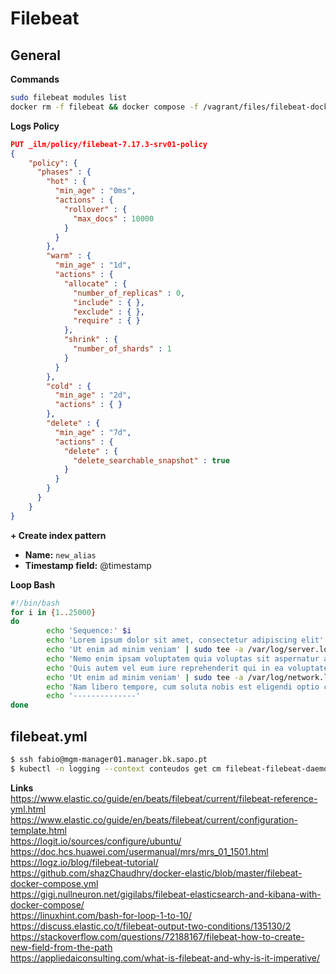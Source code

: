 # Filebeat

## General

**Commands**
```bash
sudo filebeat modules list
docker rm -f filebeat && docker compose -f /vagrant/files/filebeat-docker-compose.yml up -d && docker logs -f filebeat
```

**Logs Policy**
```json
PUT _ilm/policy/filebeat-7.17.3-srv01-policy
{
    "policy": {
      "phases" : {
        "hot" : {
          "min_age" : "0ms",
          "actions" : {
            "rollover" : {
              "max_docs" : 10000
            }
          }
        },
        "warm" : {
          "min_age" : "1d",
          "actions" : {
            "allocate" : {
              "number_of_replicas" : 0,
              "include" : { },
              "exclude" : { },
              "require" : { }
            },
            "shrink" : {
              "number_of_shards" : 1
            }
          }
        },
        "cold" : {
          "min_age" : "2d",
          "actions" : { }
        },
        "delete" : {
          "min_age" : "7d",
          "actions" : {
            "delete" : {
              "delete_searchable_snapshot" : true
            }
          }
        }
      }
    }
}
```

**+ Create index pattern**
  - **Name:** `new_alias`
  - **Timestamp field:** @timestamp

**Loop Bash**
```bash
#!/bin/bash
for i in {1..25000}
do
        echo 'Sequence:' $i
        echo 'Lorem ipsum dolor sit amet, consectetur adipiscing elit' | sudo tee -a /var/log/server.log
        echo 'Ut enim ad minim veniam' | sudo tee -a /var/log/server.log
        echo 'Nemo enim ipsam voluptatem quia voluptas sit aspernatur aut odit aut fugit' | sudo tee -a /var/log/server.log
        echo 'Quis autem vel eum iure reprehenderit qui in ea voluptate velit' | sudo tee -a /var/log/network.log
        echo 'Ut enim ad minim veniam' | sudo tee -a /var/log/network.log
        echo 'Nam libero tempore, cum soluta nobis est eligendi optio cumque' | sudo tee -a /var/log/network.log
        echo '--------------'
done
```

## filebeat.yml
```bash
$ ssh fabio@mgm-manager01.manager.bk.sapo.pt
$ kubectl -n logging --context conteudos get cm filebeat-filebeat-daemonset-config -o yaml
```

**Links**<br>
https://www.elastic.co/guide/en/beats/filebeat/current/filebeat-reference-yml.html<br>
https://www.elastic.co/guide/en/beats/filebeat/current/configuration-template.html<br>
https://logit.io/sources/configure/ubuntu/<br>
https://doc.hcs.huawei.com/usermanual/mrs/mrs_01_1501.html<br>
https://logz.io/blog/filebeat-tutorial/<br>
https://github.com/shazChaudhry/docker-elastic/blob/master/filebeat-docker-compose.yml<br>
https://gigi.nullneuron.net/gigilabs/filebeat-elasticsearch-and-kibana-with-docker-compose/<br>
https://linuxhint.com/bash-for-loop-1-to-10/<br>
https://discuss.elastic.co/t/filebeat-output-two-conditions/135130/2<br>
https://stackoverflow.com/questions/72188167/filebeat-how-to-create-new-field-from-the-path<br>
https://appliedaiconsulting.com/what-is-filebeat-and-why-is-it-imperative/<br>